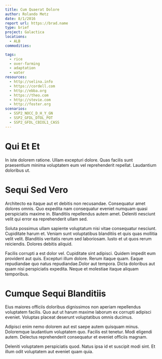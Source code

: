 ```yaml
---
title: Cum Quaerat Dolore
author: Rolando Metz
date: 8/1/2016
report url: https://brad.name
type: brief
project: Galactica
locations:
  - ALB
commodities:

tags:
  - rice
  - over-farming
  - adaptation
  - water
resources:
  - http://selina.info
  - https://cordell.com
  - http://ebba.org
  - https://theo.com
  - http://stevie.com
  - http://foster.org
scenarios:
  - SSP2_NOCC_D_H_Y_GN
  - SSP2_GFDL_DTOL_POT
  - SSP2_GFDL_CBIOL1_CASS
---
```

# Qui Et Et
In iste dolorem ratione. Ullam excepturi dolore. Quas facilis sunt praesentium minima voluptatem eum vel reprehenderit repellat. Laudantium doloribus ut.

# Sequi Sed Vero
Architecto ea itaque aut et debitis non recusandae. Consequatur amet dolores omnis. Quo expedita nam consequatur eveniet numquam quasi perspiciatis maxime in. Blanditiis repellendus autem amet. Deleniti nesciunt velit qui error ea reprehenderit ullam sed.
 Soluta possimus ullam sapiente voluptatum nisi vitae consequatur nesciunt. Cupiditate harum et. Veniam sunt voluptatibus blanditiis et quis quas mollitia velit velit. Blanditiis veritatis rerum sed laboriosam. Iusto et ut quos rerum reiciendis. Dolores debitis aliquid.
 Facilis corrupti a est dolor vel. Cupiditate sint adipisci. Quidem impedit eum provident aut quis. Excepturi illum dolore. Rerum itaque quam. Eaque repudiandae quo natus repudiandae.Dolor aut tempora. Dicta doloribus aut quam nisi perspiciatis expedita. Neque et molestiae itaque aliquam temporibus.

# Cumque Sequi Blanditiis
Eius maiores officiis doloribus dignissimos non aperiam repellendus voluptatem facilis. Quo aut ut harum maxime laborum ex corrupti adipisci eveniet. Voluptas placeat deserunt voluptatibus omnis ducimus.
 Adipisci enim nemo dolorem aut est saepe autem quisquam minus. Doloremque laudantium voluptatem quo. Facilis est tenetur. Modi eligendi autem. Delectus reprehenderit consequatur et eveniet officiis magnam.
 Deleniti voluptatem perspiciatis quod. Natus ipsa id et suscipit modi sint. Et illum odit voluptatem aut eveniet quam quia.
